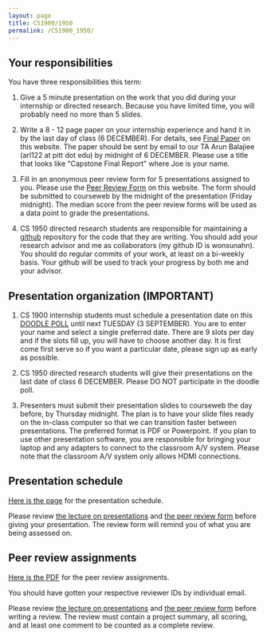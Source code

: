 ```yaml
---
layout: page
title: CS1900/1950
permalink: /CS1900_1950/
---
```


## Your responsibilities

You have three responsibilities this term:

1. Give a 5 minute presentation on the work that you did during your internship or directed research.  Because you have limited time, you will probably need no more than 5 slides.

2. Write a 8 - 12 page paper on your internship experience and hand it in by the last day of class (6 DECEMBER).  For details, see [Final Paper]({{site.baseurl}}/final_paper) on this website.  The paper should be sent by email to our TA Arun Balajiee (arl122 at pitt dot edu) by midnight of 6 DECEMBER.  Please use a title that looks like "Capstone Final Report" where Joe is your name.

3. Fill in an anonymous peer review form for 5 presentations assigned to you.  Please use the [Peer Review Form]({{site.baseurl}}/internships/review_form.txt) on this website.  The form should be submitted to courseweb by the midnight of the presentation (Friday midnight).  The median score from the peer review forms will be used as a data point to grade the presentations.  

4. CS 1950 directed research students are responsible for maintaining a [github](https://github.com) repository for the code that they are writing.  You should add your research advisor and me as collaborators (my github ID is wonsunahn).  You should do regular commits of your work, at least on a bi-weekly basis.  Your github will be used to track your progress by both me and your advisor.

## Presentation organization (IMPORTANT)

1. CS 1900 internship students must schedule a presentation date on this [DOODLE POLL](https://doodle.com/poll/fwbkupkkwrbznu5a) until next TUESDAY (3 SEPTEMBER).  You are to enter your name and select a single preferred date.  There are 9 slots per day and if the slots fill up, you will have to choose another day.  It is first come first serve so if you want a particular date, please sign up as early as possible.

2. CS 1950 directed research students will give their presentations on the last date of class 6 DECEMBER.  Please DO NOT participate in the doodle poll.

3. Presenters must submit their presentation slides to courseweb the day before, by Thursday midnight.  The plan is to have your slide files ready on the in-class computer so that we can transition faster between presentations.  The preferred format is PDF or Powerpoint.  If you plan to use other presentation software, you are responsible for bringing your laptop and any adapters to connect to the classroom A/V system.  Please note that the classroom A/V system only allows HDMI connections.

## Presentation schedule

[Here is the page]({{site.baseurl}}/internship_presentation_schedule) for the presentation schedule.

Please review [the lecture on presentations]({{site.baseurl}}/lectures/Capstone_Lecture4_Presentations.pdf) and [the peer review form]({{site.baseurl}}/internships/review_form.txt) before giving your presentation.  The review form will remind you of what you are being assessed on.

## Peer review assignments

[Here is the PDF]({{site.baseurl}}/internships/capstone_assignments_public.pdf) for the peer review assignments.

You should have gotten your respective reviewer IDs by individual email.

Please review [the lecture on presentations]({{site.baseurl}}/lectures/Capstone_Lecture4_Presentations.pdf) and [the peer review form]({{site.baseurl}}/internships/review_form.txt) before writing a review.  The review must contain a project summary, all scoring, and at least one comment to be counted as a complete review.
